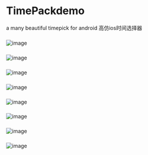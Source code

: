 # TimePackdemo
a many beautiful timepick for android 高仿ios时间选择器
###
![image](https://github.com/PangHaHa12138/TimePackdemo/blob/master/screenshot/1.png)
###
![image](https://github.com/PangHaHa12138/TimePackdemo/blob/master/screenshot/2.png)
###
![image](https://github.com/PangHaHa12138/TimePackdemo/blob/master/screenshot/3.png)
###
![image](https://github.com/PangHaHa12138/TimePackdemo/blob/master/screenshot/4.png)
###
![image](https://github.com/PangHaHa12138/TimePackdemo/blob/master/screenshot/5.png)
###
![image](https://github.com/PangHaHa12138/TimePackdemo/blob/master/screenshot/6.png)
###
![image](https://github.com/PangHaHa12138/TimePackdemo/blob/master/screenshot/7.png)
###
![image](https://github.com/PangHaHa12138/TimePackdemo/blob/master/screenshot/8.png)

